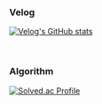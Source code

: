 ### Velog
[![Velog's GitHub stats](https://velog-readme-stats.vercel.app/api?name=kwg527)](https://velog.io/@kwg527)

<br>

### Algorithm
[![Solved.ac Profile](http://mazassumnida.wtf/api/v2/generate_badge?boj=kwg0527)](https://solved.ac/kwg0527/)

<!--
**kangwongu/kangwongu** is a ✨ _special_ ✨ repository because its `README.md` (this file) appears on your GitHub profile.

Here are some ideas to get you started:

- 🔭 I’m currently working on ...
- 🌱 I’m currently learning ...
- 👯 I’m looking to collaborate on ...
- 🤔 I’m looking for help with ...
- 💬 Ask me about ...
- 📫 How to reach me: ...
- 😄 Pronouns: ...
- ⚡ Fun fact: ...
-->
